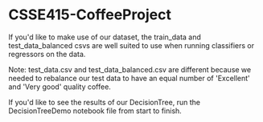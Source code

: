 # CSSE415-CoffeeProject

If you'd like to make use of our dataset, the train_data and test_data_balanced csvs are well suited to use when running classifiers or regressors on the data.

Note: test_data.csv and test_data_balanced.csv are different because we needed to rebalance our test data to have an equal number of 'Excellent' and 'Very good' quality coffee.

If you'd like to see the results of our DecisionTree, run the DecisionTreeDemo notebook file from start to finish. 
